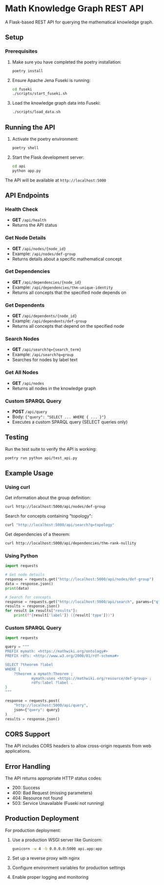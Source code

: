 # Math Knowledge Graph REST API

A Flask-based REST API for querying the mathematical knowledge graph.

## Setup

### Prerequisites

1. Make sure you have completed the poetry installation:
   ```bash
   poetry install
   ```

2. Ensure Apache Jena Fuseki is running:
   ```bash
   cd fuseki
   ./scripts/start_fuseki.sh
   ```

3. Load the knowledge graph data into Fuseki:
   ```bash
   ./scripts/load_data.sh
   ```

## Running the API

1. Activate the poetry environment:
   ```bash
   poetry shell
   ```

2. Start the Flask development server:
   ```bash
   cd api
   python app.py
   ```

The API will be available at `http://localhost:5000`

## API Endpoints

### Health Check
- **GET** `/api/health`
- Returns the API status

### Get Node Details
- **GET** `/api/nodes/{node_id}`
- Example: `/api/nodes/def-group`
- Returns details about a specific mathematical concept

### Get Dependencies
- **GET** `/api/dependencies/{node_id}`
- Example: `/api/dependencies/thm-unique-identity`
- Returns all concepts that the specified node depends on

### Get Dependents
- **GET** `/api/dependents/{node_id}`
- Example: `/api/dependents/def-group`
- Returns all concepts that depend on the specified node

### Search Nodes
- **GET** `/api/search?q={search_term}`
- Example: `/api/search?q=group`
- Searches for nodes by label text

### Get All Nodes
- **GET** `/api/nodes`
- Returns all nodes in the knowledge graph

### Custom SPARQL Query
- **POST** `/api/query`
- Body: `{"query": "SELECT ... WHERE { ... }"}`
- Executes a custom SPARQL query (SELECT queries only)

## Testing

Run the test suite to verify the API is working:

```bash
poetry run python api/test_api.py
```

## Example Usage

### Using curl

Get information about the group definition:
```bash
curl http://localhost:5000/api/nodes/def-group
```

Search for concepts containing "topology":
```bash
curl "http://localhost:5000/api/search?q=topology"
```

Get dependencies of a theorem:
```bash
curl http://localhost:5000/api/dependencies/thm-rank-nullity
```

### Using Python

```python
import requests

# Get node details
response = requests.get("http://localhost:5000/api/nodes/def-group")
data = response.json()
print(data)

# Search for concepts
response = requests.get("http://localhost:5000/api/search", params={"q": "vector"})
results = response.json()
for result in results["results"]:
    print(f"{result['label']} ({result['type']})")
```

### Custom SPARQL Query

```python
import requests

query = """
PREFIX mymath: <https://mathwiki.org/ontology#>
PREFIX rdfs: <http://www.w3.org/2000/01/rdf-schema#>

SELECT ?theorem ?label
WHERE {
    ?theorem a mymath:Theorem ;
            mymath:uses <https://mathwiki.org/resource/def-group> ;
            rdfs:label ?label .
}
"""

response = requests.post(
    "http://localhost:5000/api/query",
    json={"query": query}
)
results = response.json()
```

## CORS Support

The API includes CORS headers to allow cross-origin requests from web applications.

## Error Handling

The API returns appropriate HTTP status codes:
- 200: Success
- 400: Bad Request (missing parameters)
- 404: Resource not found
- 503: Service Unavailable (Fuseki not running)

## Production Deployment

For production deployment:

1. Use a production WSGI server like Gunicorn:
   ```bash
   gunicorn -w 4 -b 0.0.0.0:5000 api.app:app
   ```

2. Set up a reverse proxy with nginx

3. Configure environment variables for production settings

4. Enable proper logging and monitoring
